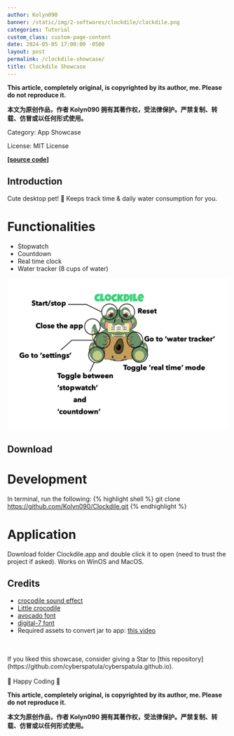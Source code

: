 ```yaml
---
author: Kolyn090
banner: /static/img/2-softwares/clockdile/clockdile.png
categories: Tutorial
custom_class: custom-page-content
date: 2024-05-05 17:00:00 -0500
layout: post
permalink: /clockdile-showcase/
title: Clockdile Showcase
---
```



**This article, completely original, is copyrighted by its author, me. Please do not reproduce it.**


**本文为原创作品，作者 Kolyn090 拥有其著作权，受法律保护。严禁复制、转载、仿冒或以任何形式使用。**


Category: App Showcase


License: MIT License


[**[source code]**](https://github.com/Kolyn090/Clockdile.git)

## Introduction
Cute desktop pet! 🐊 Keeps track time & daily water consumption for you.

# Functionalities
- Stopwatch
- Countdown
- Real time clock
- Water tracker (8 cups of water)


![usage](/static/img/2-softwares/clockdile/usage.png)


## Download

# Development
In terminal, run the following:
{% highlight shell %}
git clone https://github.com/Kolyn090/Clockdile.git
{% endhighlight %}


# Application
Download folder Clockdile.app and double click it to open (need to trust the project if asked). Works on WinOS and MacOS.


## Credits
- [crocodile sound effect](https://www.zapsplat.com/sound-effect-category/alligators-and-crocodiles/)
- [Little crocodile](https://www.vectorstock.com/royalty-free-vector/little-crocodile-vector-4641386)
- [avocado font](https://www.dafont.com/avocado-2.font)
- [digital-7 font](http://www.styleseven.com/)
- Required assets to convert jar to app: [this video](https://www.youtube.com/watch?v=ZI3U4I2nK2s)


<br>
<br>
If you liked this showcase, consider giving a Star to [this repository](https://github.com/cyberspatula/cyberspatula.github.io).


<br>
<br>
🍯 Happy Coding 🍯


**This article, completely original, is copyrighted by its author, me. Please do not reproduce it.**


**本文为原创作品，作者 Kolyn090 拥有其著作权，受法律保护。严禁复制、转载、仿冒或以任何形式使用。**

